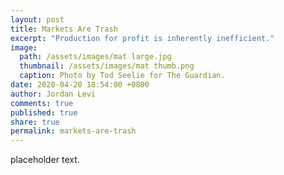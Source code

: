 ```yaml
---
layout: post
title: Markets Are Trash
excerpt: "Production for profit is inherently inefficient."
image: 
  path: /assets/images/mat large.jpg
  thumbnail: /assets/images/mat thumb.png
  caption: Photo by Tod Seelie for The Guardian.
date: 2020-04-20 18:54:00 +0800
author: Jordan Levi
comments: true
published: true
share: true
permalink: markets-are-trash
---
```

placeholder text.
